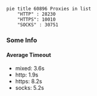 
```mermaid
pie title 60896 Proxies in list
    "HTTP" : 28230
    "HTTPS": 10010
    "SOCKS" : 30751
```

### Some Info
#### Average Timeout

- mixed: 3.6s
- http: 1.9s
- https: 8.2s
- socks: 5.2s